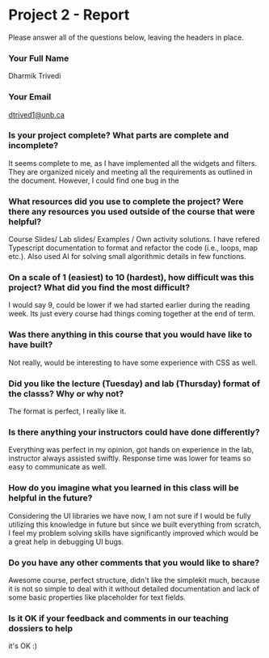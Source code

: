 # Project 2 - Report

Please answer all of the questions below, leaving the headers in place.

### Your Full Name
Dharmik Trivedi

### Your Email
dtrived1@unb.ca

### Is your project complete? What parts are complete and incomplete?
It seems complete to me, as I have implemented all the widgets and filters. They are organized nicely and meeting all the requirements as outlined in the document. However, I could find one bug in the 

### What resources did you use to complete the project? Were there any resources you used outside of the course that were helpful?
Course Slides/ Lab slides/ Examples / Own activity solutions. I have refered Typescript documentation to format and refactor the code (i.e., loops, map etc.). Also used AI for solving small algorithmic details in few functions. 

### On a scale of 1 (easiest) to 10 (hardest), how difficult was this project? What did you find the most difficult?
I would say 9, could be lower if we had started earlier during the reading week. Its just every course had things coming together at the end of term.

### Was there anything in this course that you would have like to have built?
Not really, would be interesting to have some experience with CSS as well.

### Did you like the lecture (Tuesday) and lab (Thursday) format of the classs? Why or why not?
The format is perfect, I really like it.

### Is there anything your instructors could have done differently?
Everything was perfect in my opinion, got hands on experience in the lab, instructor always assisted swiftly. Response time was lower for teams so easy to communicate as well. 

### How do you imagine what you learned in this class will be helpful in the future?
Considering the UI libraries we have now, I am not sure if I would be fully utilizing this knowledge in future but since we built everything from scratch, I feel my problem solving skills have significantly improved which would be a great help in debugging UI bugs.

### Do you have any other comments that you would like to share?
Awesome course, perfect structure, didn't like the simplekit much, because it is not so simple to deal with it without detailed documentation and lack of some basic properties like placeholder for text fields.

### Is it OK if your feedback and comments in our teaching dossiers to help 
it's OK :)